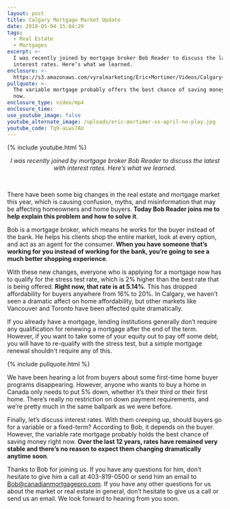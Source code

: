 ```yaml
---
layout: post
title: Calgary Mortgage Market Update
date: 2018-05-04 15:04:29
tags:
  - Real Estate
  - Mortgages
excerpt: >-
  I was recently joined by mortgage broker Bob Reader to discuss the latest with
  interest rates. Here’s what we learned.
enclosure: >-
  https://s3.amazonaws.com/vyralmarketing/Eric+Mortimer/Videos/Calgary+Mortgage+Market+Update.mp4
pullquote: >-
  The variable mortgage probably offers the best chance of saving money right
  now.
enclosure_type: video/mp4
enclosure_time:
use_youtube_image: false
youtube_alternate_image: /uploads/eric-mortimer-ss-april-no-play.jpg
youtube_code: Tq9-aLws7AU
---
```


{% include youtube.html %}

<center><em>I was recently joined by mortgage broker Bob Reader to discuss the latest with interest rates. Here&rsquo;s what we learned.</em></center>

&nbsp;

There have been some big changes in the real estate and mortgage market this year, which is causing confusion, myths, and misinformation that may be affecting homeowners and home buyers. **Today Bob Reader joins me to help explain this problem and how to solve it**.

Bob is a mortgage broker, which means he works for the buyer instead of the bank. He helps his clients shop the entire market, look at every option, and act as an agent for the consumer. **When you have someone that’s working for you instead of working for the bank, you’re going to see a much better shopping experience**.

With these new changes, everyone who is applying for a mortgage now has to qualify for the stress test rate, which is 2% higher than the best rate that is being offered. **Right now, that rate is at 5.14%**. This has dropped affordability for buyers anywhere from 16% to 20%. In Calgary, we haven’t seen a dramatic affect on home affordability, but other markets like Vancouver and Toronto have been affected quite dramatically.

If you already have a mortgage, lending institutions generally don’t require any qualification for renewing a mortgage after the end of the term. However, if you want to take some of your equity out to pay off some debt, you will have to re-qualify with the stress test, but a simple mortgage renewal shouldn't require any of this.

{% include pullquote.html %}

We have been hearing a lot from buyers about some first-time home buyer programs disappearing. However, anyone who wants to buy a home in Canada only needs to put 5% down, whether it’s their third or their first home. There’s really no restriction on down payment requirements, and we’re pretty much in the same ballpark as we were before.

Finally, let’s discuss interest rates. With them creeping up, should buyers go for a variable or a fixed-term? According to Bob, it depends on the buyer. However, the variable rate mortgage probably holds the best chance of saving money right now. **Over the last 12 years, rates have remained very stable and there’s no reason to expect them changing dramatically anytime soon**.

Thanks to Bob for joining us. If you have any questions for him, don’t hesitate to give him a call at 403-819-0500 or send him an email to [Bob@canadianmortgagepro.com](mailto:Bob@canadianmortgagepro.com). If you have any other questions for us about the market or real estate in general, don’t hesitate to give us a call or send us an email. We look forward to hearing from you soon.